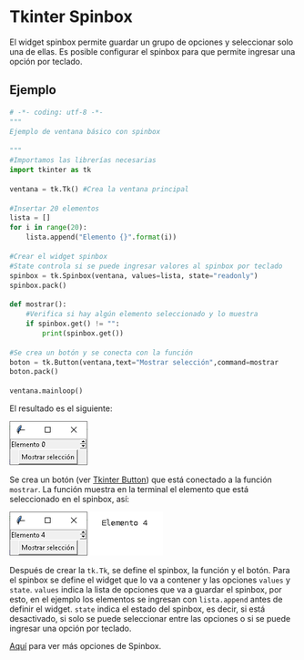 # Tkinter Spinbox
El widget spinbox permite guardar un grupo de opciones y seleccionar solo una de ellas. Es posible configurar el spinbox para que permite ingresar una opción por teclado.

## Ejemplo

```python
# -*- coding: utf-8 -*-
"""
Ejemplo de ventana básico con spinbox

"""
#Importamos las librerías necesarias
import tkinter as tk

ventana = tk.Tk() #Crea la ventana principal

#Insertar 20 elementos
lista = []
for i in range(20):
    lista.append("Elemento {}".format(i))

#Crear el widget spinbox
#State controla si se puede ingresar valores al spinbox por teclado
spinbox = tk.Spinbox(ventana, values=lista, state="readonly")
spinbox.pack()

def mostrar():
    #Verifica si hay algún elemento seleccionado y lo muestra
    if spinbox.get() != "":
        print(spinbox.get())
        
#Se crea un botón y se conecta con la función
boton = tk.Button(ventana,text="Mostrar selección",command=mostrar
boton.pack()

ventana.mainloop()
```
El resultado es el siguiente:

![ventana spinbox](https://github.com/juan-suarezp/PythonTkinterTutorial/blob/master/widgets/spinbox/ventanaspinbox.png)

Se crea un botón (ver [Tkinter Button](https://github.com/juan-suarezp/PythonTkinterTutorial/blob/master/widgets/button/button.md)) que está conectado a la función `mostrar`. La función muestra en la terminal el elemento que está seleccionado en el spinbox, así:

![funcion spinbox](https://github.com/juan-suarezp/PythonTkinterTutorial/blob/master/widgets/spinbox/funcionspinbox.png)

Después de crear la `tk.Tk`, se define el spinbox, la función y el botón. Para el spinbox se define el widget que lo va a contener y las opciones `values` y `state`. `values` indica la lista de opciones que va a guardar el spinbox, por esto, en el ejemplo los elementos se ingresan con `lista.append` antes de definir el widget. `state` indica el estado del spinbox, es decir, si está desactivado, si solo se puede seleccionar entre las opciones o si se puede ingresar una opción por teclado.

[Aquí](https://www.tutorialspoint.com/python3/tk_spinbox.htm) para ver más opciones de Spinbox.

